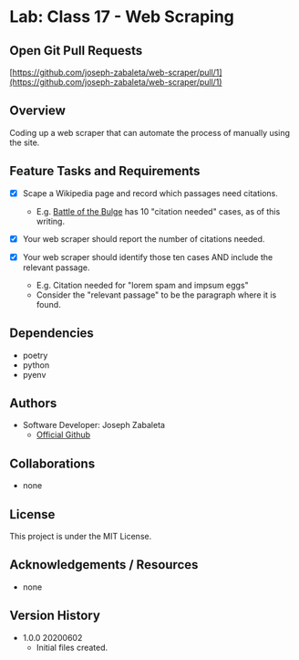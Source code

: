 # Lab: Class 17 - Web Scraping

## Open Git Pull Requests  
[https://github.com/joseph-zabaleta/web-scraper/pull/1](https://github.com/joseph-zabaleta/web-scraper/pull/1)  

## Overview  
Coding up a web scraper that can automate the process of manually using the site.  

## Feature Tasks and Requirements  
- [x] Scape a Wikipedia page and record which passages need citations.  
    - E.g. [Battle of the Bulge](https://en.wikipedia.org/wiki/Battle_of_the_Bulge) has 10 "citation needed" cases, as of this writing.  

- [x] Your web scraper should report the number of citations needed.  
- [x] Your web scraper should identify those ten cases AND include the relevant passage.  
    - E.g. Citation needed for "lorem spam and impsum eggs"  
    - Consider the "relevant passage" to be the paragraph where it is found.  

## Dependencies  
- poetry  
- python  
- pyenv  

## Authors  
- Software Developer: Joseph Zabaleta
  - [Official Github](https://github.com/joseph-zabaleta)  

## Collaborations  
- none  

## License  
This project is under the MIT License.

## Acknowledgements / Resources  
- none

## Version History  
- 1.0.0 20200602  
    - Initial files created.  
